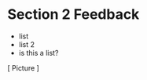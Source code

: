 <!-- Section Level Feedback -->
<markdown-container>
  <markdown-column size="1">

  # Section 2 Feedback

  - list
  - list 2
  - is this a list?


  </markdown-column>
  
  <markdown-column size="1">
  [ Picture ]
  </markdown-column>
</markdown-container>